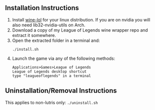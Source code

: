## Installation Instructions
1. Install [wine-lol](https://m-reimer.de/wine-lol/) for your linux distribution. If you are on nvidia you will also need lib32-nvidia-utils on Arch.
2. Download a copy of my League of Legends wine wrapper repo and extract it somewhere.
3. Open the extracted folder in a terminal and:
    ```
    ./install.sh
    ```
4. Launch the game via any of the following methods:
    ```
    Applications>Games>League of Legends
    League of Legends desktop shortcut
    type "leagueoflegends" in a terminal
    ```
## Uninstallation/Removal Instructions
This applies to non-lutris only:
    ```
    ./uninstall.sh
    ```
